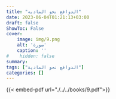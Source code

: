 ```yaml
---
title: "الدوافع نحو المادية"
date: 2023-06-04T01:21:13+03:00
draft: false
ShowToc: False
cover:
    image: img/9.png
    alt: 'صورة'
    caption: ''
#    hidden: false
summary: 
tags: ["الدوافع نحو المادية"]
categories: []
---
```

{{< embed-pdf url="./../../books/9.pdf">}} 


